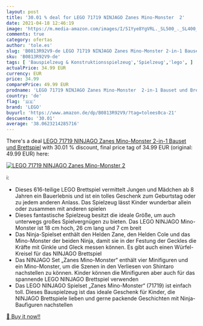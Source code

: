 ```yaml
---
layout: post
title: '30.01 % deal for LEGO 71719 NINJAGO Zanes Mino-Monster  2'
date: 2021-04-18 12:46:19
image: 'https://m.media-amazon.com/images/I/51Yye8YgVRL._SL500_._SL400_.jpg'
comments: true
category: ofertas
author: 'tole.es'
slug: 'B0813R92V9-de LEGO 71719 NINJAGO Zanes Mino-Monster 2-in-1 Bauset und...'
sku: 'B0813R92V9-de'
tags: [ 'Bauspielzeug & Konstruktionsspielzeug','Spielzeug','lego', ]
actualPrice: 34.99 EUR
currency: EUR
price: 34.99
comparePrice: 49.99 EUR
prodname: 'LEGO 71719 NINJAGO Zanes Mino-Monster  2-in-1 Bauset und Brettspiel'
country: 'de'
flag: '🇩🇪'
brand: 'LEGO'
buyurl: 'https://www.amazon.de/dp/B0813R92V9/?tag=tolees0ca-21'
descuento: '30.01'
average: '38.0623214285716'
---
```


There's a deal [LEGO 71719 NINJAGO Zanes Mino-Monster  2-in-1 Bauset und Brettspiel](https://www.amazon.de/dp/B0813R92V9/?tag=tolees0ca-21)  with  30.01 % discount, final price tag of  34.99 EUR (original: 49.99 EUR) here:

[![LEGO 71719 NINJAGO Zanes Mino-Monster  2](https://m.media-amazon.com/images/I/51Yye8YgVRL._SL500_._SL400_.jpg)](https://www.amazon.de/dp/B0813R92V9/?tag=tolees0ca-21)

ℹ️:

- Dieses 616-teilige LEGO Brettspiel vermittelt Jungen und Mädchen ab 8 Jahren ein Bauerlebnis und ist ein tolles Geschenk zum Geburtstag oder zu jedem anderen Anlass. Das Spielzeug lässt Kinder wunderbar allein oder zusammen mit anderen spielen
- Dieses fantastische Spielzeug besitzt die ideale Größe, um auch unterwegs großes Spielvergnügen zu bieten. Das LEGO NINJAGO Mino-Monster ist 18 cm hoch, 26 cm lang und 7 cm breit
- Das Ninja-Spielset enthält den Helden Zane, den Helden Cole und das Mino-Monster der beiden Ninja, damit sie in der Festung der Geckles die Kräfte mit Ginkle und Gleck messen können. Es gibt auch einen Würfel-Kreisel für das NINJAGO Brettspiel
- Das NINJAGO Set „Zanes Mino-Monster“ enthält vier Minifiguren und ein Mino-Monster, um die Szenen in den Verliesen von Shintaro nachstellen zu können. Kinder können die Minifiguren aber auch für das spannende LEGO NINJAGO Brettspiel verwenden
- Das LEGO NINJAGO Spielset „Zanes Mino-Monster“ (71719) ist einfach toll. Dieses Bauspielzeug ist das ideale Geschenk für Kinder, die NINJAGO Brettspiele lieben und gerne packende Geschichten mit Ninja-Baufiguren nachstellen

[🛒 Buy it now!!](https://www.amazon.de/dp/B0813R92V9/?tag=tolees0ca-21)
